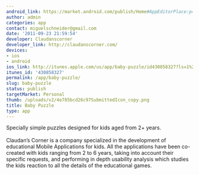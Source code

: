 ```yaml
---
android_link: https://market.android.com/publish/Home#AppEditorPlace:p=com.claudanscorner.babypuzzlelite
author: admin
categories: app
contact: miguelschneider@gmail.com
date: '2011-09-23 21:59:54'
developer: Claudanscorner
developer_link: http://claudanscorner.com/
devices: 
- ios
- android
ios_link: http://itunes.apple.com/us/app/baby-puzzle/id430858327?ls=1%26mt=8
itunes_id: '430858327'
permalink: /app/baby-puzzle/
slug: baby-puzzle
status: publish
targetMarket: Personal
thumb: /uploads/v2/4e785bcd26c97SubmittedIcon_copy.png
title: Baby Puzzle
type: app
---
```


Specially simple puzzles designed for kids aged from 2+ years.<br />
<br />
Claudan’s Corner is a company specialized in the development of educational Mobile Applications for kids. All the applications have been co-created with kids ranging from 2 to 6 years, taking into account their specific requests, and performing in depth usability analysis which studies the kids reaction to all the details of the educational games.